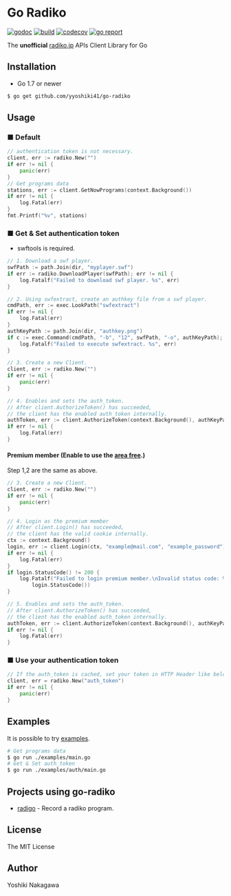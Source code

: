 # Go Radiko

[![godoc](https://godoc.org/github.com/yyoshiki41/go-radiko?status.svg)](https://godoc.org/github.com/yyoshiki41/go-radiko)
[![build](https://travis-ci.org/yyoshiki41/go-radiko.svg?branch=master)](https://travis-ci.org/yyoshiki41/go-radiko)
[![codecov](https://codecov.io/gh/yyoshiki41/go-radiko/branch/master/graph/badge.svg)](https://codecov.io/gh/yyoshiki41/go-radiko)
[![go report](https://goreportcard.com/badge/github.com/yyoshiki41/go-radiko)](https://goreportcard.com/report/github.com/yyoshiki41/go-radiko)

The __unofficial__ [radiko.jp](https://radiko.jp/) APIs Client Library for Go

## Installation


- Go 1.7 or newer

```bash
$ go get github.com/yyoshiki41/go-radiko
```

## Usage

### ■ Default

```go
// authentication token is not necessary.
client, err := radiko.New("")
if err != nil {
	panic(err)
}
// Get programs data
stations, err := client.GetNowPrograms(context.Background())
if err != nil {
	log.Fatal(err)
}
fmt.Printf("%v", stations)
```

### ■ Get & Set authentication token

- swftools is required.

```go
// 1. Download a swf player.
swfPath := path.Join(dir, "myplayer.swf")
if err := radiko.DownloadPlayer(swfPath); err != nil {
	log.Fatalf("Failed to download swf player. %s", err)
}

// 2. Using swfextract, create an authkey file from a swf player.
cmdPath, err := exec.LookPath("swfextract")
if err != nil {
	log.Fatal(err)
}
authKeyPath := path.Join(dir, "authkey.png")
if c := exec.Command(cmdPath, "-b", "12", swfPath, "-o", authKeyPath); err != c.Run() {
	log.Fatalf("Failed to execute swfextract. %s", err)
}

// 3. Create a new Client.
client, err := radiko.New("")
if err != nil {
	panic(err)
}

// 4. Enables and sets the auth_token.
// After client.AuthorizeToken() has succeeded,
// the client has the enabled auth_token internally.
authToken, err := client.AuthorizeToken(context.Background(), authKeyPath)
if err != nil {
	log.Fatal(err)
}
```

#### Premium member (Enable to use the [area free](http://radiko.jp/rg/premium/).)

Step 1,2 are the same as above.

```go
// 3. Create a new Client.
client, err := radiko.New("")
if err != nil {
	panic(err)
}

// 4. Login as the premium member
// After client.Login() has succeeded,
// the client has the valid cookie internally.
ctx := context.Background()
login, err := client.Login(ctx, "example@mail.com", "example_password")
if err != nil {
	log.Fatal(err)
}
if login.StatusCode() != 200 {
	log.Fatalf("Failed to login premium member.\nInvalid status code: %d",
		login.StatusCode())
}

// 5. Enables and sets the auth_token.
// After client.AuthorizeToken() has succeeded,
// the client has the enabled auth_token internally.
authToken, err := client.AuthorizeToken(context.Background(), authKeyPath)
if err != nil {
	log.Fatal(err)
}
```


### ■ Use your authentication token

```go
// If the auth_token is cached, set your token in HTTP Header like below.
client, err = radiko.New("auth_token")
if err != nil {
	panic(err)
}
```

## Examples

It is possible to try [examples](https://github.com/yyoshiki41/go-radiko/tree/master/examples).

```bash
# Get programs data
$ go run ./examples/main.go
# Get & Set auth_token
$ go run ./examples/auth/main.go
```

## Projects using go-radiko

- [radigo](https://github.com/yyoshiki41/radigo) - Record a radiko program.

## License 
The MIT License

## Author

Yoshiki Nakagawa

